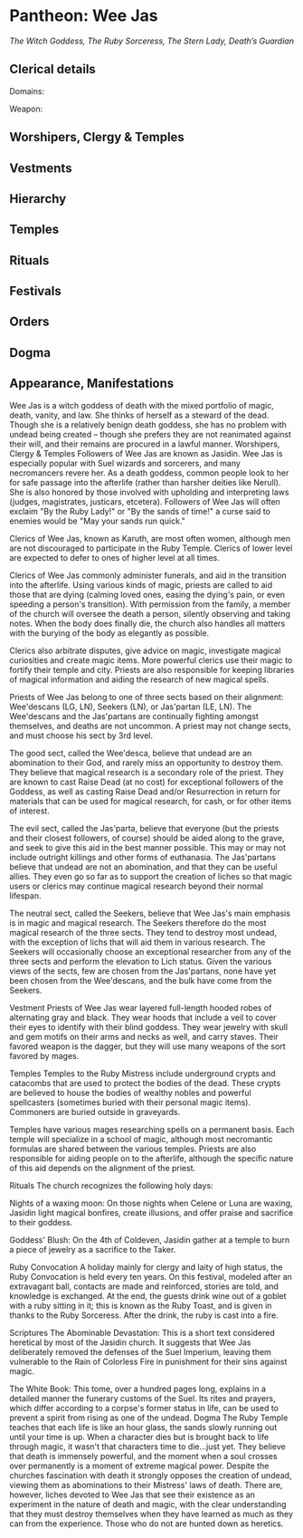 # Pantheon: Wee Jas
*The Witch Goddess, The Ruby Sorceress, The Stern Lady, Death’s Guardian*


## Clerical details
Domains: 

Weapon: 

## Worshipers, Clergy & Temples

## Vestments

## Hierarchy

## Temples

## Rituals

## Festivals

## Orders

## Dogma

## Appearance, Manifestations



Wee Jas is a witch goddess of death with the mixed portfolio of magic, death, vanity, and law. She thinks of herself as a steward of the dead. Though she is a relatively benign death goddess, she has no problem with undead being created – though she prefers they are not reanimated against their will, and their remains are procured in a lawful manner.
Worshipers, Clergy & Temples
Followers of Wee Jas are known as Jasidin. Wee Jas is especially popular with Suel wizards and sorcerers, and many necromancers revere her. As a death goddess, common people look to her for safe passage into the afterlife (rather than harsher deities like Nerull). She is also honored by those involved with upholding and interpreting laws (judges, magistrates, justicars, etcetera). Followers of Wee Jas will often exclaim "By the Ruby Lady!" or "By the sands of time!" a curse said to enemies would be "May your sands run quick."

Clerics of Wee Jas, known as Karuth, are most often women, although men are not discouraged to participate in the Ruby Temple. Clerics of lower level are expected to defer to ones of higher level at all times.

Clerics of Wee Jas commonly administer funerals, and aid in the transition into the afterlife. Using various kinds of magic, priests are called to aid those that are dying (calming loved ones, easing the dying's pain, or even speeding a person's transition). With permission from the family, a member of the church will oversee the death a person, silently observing and taking notes. When the body does finally die, the church also handles all matters with the burying of the body as elegantly as possible.

Clerics also arbitrate disputes, give advice on magic, investigate magical curiosities and create magic items. More powerful clerics use their magic to fortify their temple and city. Priests are also responsible for keeping libraries of magical information and aiding the research of new magical spells.

Priests of Wee Jas belong to one of three sects based on their alignment: Wee'descans (LG, LN), Seekers (LN), or Jas'partan (LE, LN). The Wee'descans and the Jas'partans are continually fighting amongst themselves, and deaths are not uncommon. A priest may not change sects, and must choose his sect by 3rd level.

The good sect, called the Wee'desca, believe that undead are an abomination to their God, and rarely miss an opportunity to destroy them. They believe that magical research is a secondary role of the priest. They are known to cast Raise Dead (at no cost) for exceptional followers of the Goddess, as well as casting Raise Dead and/or Resurrection in return for materials that can be used for magical research, for cash, or for other items of interest.

The evil sect, called the Jas'parta, believe that everyone (but the priests and their closest followers, of course) should be aided along to the grave, and seek to give this aid in the best manner possible. This may or may not include outright killings and other forms of euthanasia. The Jas'partans believe that undead are not an abomination, and that they can be useful allies. They even go so far as to support the creation of liches so that magic users or clerics may continue magical research beyond their normal lifespan.

The neutral sect, called the Seekers, believe that Wee Jas's main emphasis is in magic and magical research. The Seekers therefore do the most magical research of the three sects. They tend to destroy most undead, with the exception of lichs that will aid them in various research. The Seekers will occasionally choose an exceptional researcher from any of the three sects and perform the elevation to Lich status. Given the various views of the sects, few are chosen from the Jas'partans, none have yet been chosen from the Wee'descans, and the bulk have come from the Seekers.

Vestment
Priests of Wee Jas wear layered full-length hooded robes of alternating gray and black. They wear hoods that include a veil to cover their eyes to identify with their blind goddess. They wear jewelry with skull and gem motifs on their arms and necks as well, and carry staves. Their favored weapon is the dagger, but they will use many weapons of the sort favored by mages.

Temples
Temples to the Ruby Mistress include underground crypts and catacombs that are used to protect the bodies of the dead. These crypts are believed to house the bodies of wealthy nobles and powerful spellcasters (sometimes buried with their personal magic items). Commoners are buried outside in graveyards.

Temples have various mages researching spells on a permanent basis. Each temple will specialize in a school of magic, although most necromantic formulas are shared between the various temples. Priests are also responsible for aiding people on to the afterlife, although the specific nature of this aid depends on the alignment of the priest.

Rituals
The church recognizes the following holy days:

Nights of a waxing moon: On those nights when Celene or Luna are waxing, Jasidin light magical bonfires, create illusions, and offer praise and sacrifice to their goddess.

Goddess' Blush: On the 4th of Coldeven, Jasidin gather at a temple to burn a piece of jewelry as a sacrifice to the Taker.

Ruby Convocation A holiday mainly for clergy and laity of high status, the Ruby Convocation is held every ten years. On this festival, modeled after an extravagant ball, contacts are made and reinforced, stories are told, and knowledge is exchanged. At the end, the guests drink wine out of a goblet with a ruby sitting in it; this is known as the Ruby Toast, and is given in thanks to the Ruby Sorceress. After the drink, the ruby is cast into a fire.

Scriptures
The Abominable Devastation: This is a short text considered heretical by most of the Jasidin church. It suggests that Wee Jas deliberately removed the defenses of the Suel Imperium, leaving them vulnerable to the Rain of Colorless Fire in punishment for their sins against magic.

The White Book: This tome, over a hundred pages long, explains in a detailed manner the funerary customs of the Suel. Its rites and prayers, which differ according to a corpse's former status in life, can be used to prevent a spirit from rising as one of the undead.
Dogma
The Ruby Temple teaches that each life is like an hour glass, the sands slowly running out until your time is up. When a character dies but is brought back to life through magic, it wasn't that characters time to die...just yet. They believe that death is immensely powerful, and the moment when a soul crosses over permanently is a moment of extreme magical power. Despite the churches fascination with death it strongly opposes the creation of undead, viewing them as abominations to their Mistress' laws of death. There are, however, liches devoted to Wee Jas that see their existence as an experiment in the nature of death and magic, with the clear understanding that they must destroy themselves when they have learned as much as they can from the experience. Those who do not are hunted down as heretics.
